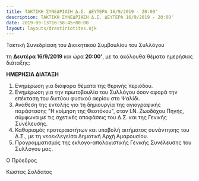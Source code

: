 ```yaml
---
title: ΤΑΚΤΙΚΗ ΣΥΝΕΔΡΙΑΣΗ Δ.Σ. ΔΕΥΤΕΡΑ 16/9/2019 - 20:00'
description: ΤΑΚΤΙΚΗ ΣΥΝΕΔΡΙΑΣΗ Δ.Σ. ΔΕΥΤΕΡΑ 16/9/2019 - 20:00'
date: 2019-09-13T16:58:45+00:00
layout: layouts/drastiriotites.njk
---
```

Τακτική Συνεδρίαση του Διοικητικού Συμβουλίου του Συλλόγου

τη **Δευτέρα 16/9/2019** και ώρα **20:00'**, με τα ακόλουθα θέματα ημερήσιας διάταξης:

 

**ΗΜΕΡΗΣΙΑ ΔΙΑΤΑΞΗ**

1. Ενημέρωση για διάφορα θέματα της θερινής περιόδου.
2. Ενημέρωση για την πρωτοβουλία του Συλλόγου όσον αφορά την επέκταση του δικτύου φυσικού αερίου στο Ψαλίδι.
3. Ανάθεση της εντολής για τη δημιουργία της αγιογραφικής παράστασης "Η κοίμηση της Θεοτόκου", στον Ι.Ν. Ζωοδόχου Πηγής, σύμφωνα με τις σχετικές αποφάσεις του Δ.Σ. και της Γενικής Συνέλευσης.
4. Καθορισμός προτεραιοτήτων και υποβολή αιτήματος συνάντησης του Δ.Σ., με τη νεοεκλεγείσα Δημοτική Αρχή Αμαρουσίου.
5. Προγραμματισμός της εκλογο-απολογιστικής Γενικής Συνέλευσης του Συλλόγου μας.

 

 

 

Ο Πρόεδρος

Κώστας Σολδάτος
<!-- excerpt -->

